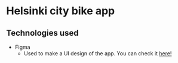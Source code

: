 # Helsinki city bike app


## Technologies used

* Figma
  * Used to make a UI design of the app. You can check it [here!](https://www.figma.com/file/Y2jbuWE6u8paT625W9mz9F/Helsinki-city-bike-app?node-id=0%3A1)
